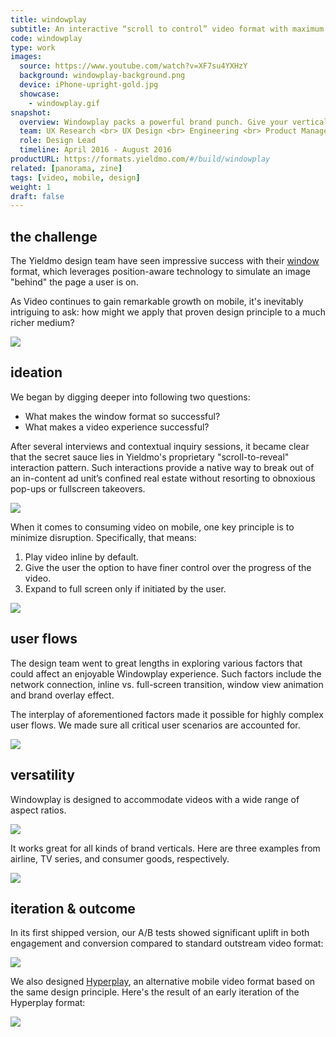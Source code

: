 ```yaml
---
title: windowplay
subtitle: An interactive “scroll to control” video format with maximum brand exposure.
code: windowplay
type: work
images:
  source: https://www.youtube.com/watch?v=XF7su4YXHzY
  background: windowplay-background.png
  device: iPhone-upright-gold.jpg
  showcase: 
    - windowplay.gif
snapshot:
  overview: Windowplay packs a powerful brand punch. Give your vertical, horizontal, or square video assets the added bonus of complementary brand imagery and CTA overlay. The surrounding brand imagery is revealed bit by bit as customers scroll the page, creating the simulation of an image "behind" the page. This eye-catching effect increases engagement with an advertising campaign, making sure the brand leaves a lasting impression.
  team: UX Research <br> UX Design <br> Engineering <br> Product Management <br> A/B Testing
  role: Design Lead
  timeline: April 2016 - August 2016
productURL: https://formats.yieldmo.com/#/build/windowplay
related: [panorama, zine]
tags: [video, mobile, design]
weight: 1
draft: false
---
```


## the challenge

The Yieldmo design team have seen impressive success with their [window](https://formats.yieldmo.com/#/demo/window) format, which leverages position-aware technology to simulate an image "behind" the page a user is on. 

As Video continues to gain remarkable growth on mobile, it's inevitably intriguing to ask: how might we apply that proven design principle to a much richer medium?

<div><img src="/work/windowplay/windowplay-components.gif"></div>

## ideation

We began by digging deeper into following two questions: 

* What makes the window format so successful? 
* What makes a video experience successful?

After several interviews and contextual inquiry sessions, it became clear that the secret sauce lies in Yieldmo's proprietary "scroll-to-reveal" interaction pattern. Such interactions provide a native way to break out of an in-content ad unit’s confined real estate without resorting to obnoxious pop-ups or fullscreen takeovers.

<div><img src="/work/windowplay/x-ray-sequence.png"></div>

When it comes to consuming video on mobile, one key principle is to minimize disruption. Specifically, that means:

1. Play video inline by default. 
2. Give the user the option to have finer control over the progress of the video.
3. Expand to full screen only if initiated by the user.

<div><img src="/work/windowplay/mobile-video-ux.png"></div>

## user flows

The design team went to great lengths in exploring various factors that could affect an enjoyable Windowplay experience. Such factors include the network connection, inline vs. full-screen transition, window view animation and brand overlay effect. 

The interplay of aforementioned factors made it possible for highly complex user flows. We made sure all critical user scenarios are accounted for.

<div><img src="/work/windowplay/user-flows.png"></div>

## versatility

Windowplay is designed to accommodate videos with a wide range of aspect ratios. 

<div><img src="/work/windowplay/anatomy.jpg"></div>

It works great for all kinds of brand verticals. Here are three examples from airline, TV series, and consumer goods, respectively.

<div><img src="/work/windowplay/brands.png"></div>

## iteration & outcome

In its first shipped version, our A/B tests showed significant uplift in both engagement and conversion compared to standard outstream video format:

<div><img src="/work/windowplay/windowplay-outcome.png"></div>

We also designed [Hyperplay](https://formats.yieldmo.com/#/demo/hyperplay), an alternative mobile video format based on the same design principle. Here's the result of an early iteration of the Hyperplay format:

<div><img src="/work/windowplay/hyperplay-outcome.png"></div>